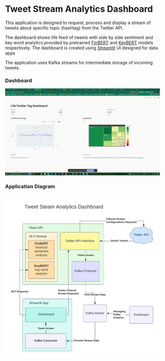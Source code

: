 # Tweet Stream Analytics Dashboard

This application is designed to request, process and display a stream of tweets about specific topic (hashtag) from the Twitter API.

The dashboard shows life feed of tweets with side by side sentiment and key word analytics provided by pretrained [FinBERT](https://github.com/ProsusAI/finBERT) and [KeyBERT](https://github.com/MaartenGr/KeyBERT) models respectively. The dashboard is created using [Streamlit](https://streamlit.io/) UI designed for data apps


The application uses Kafka streams for intermediate storage of incoming tweets.

### Dashboard 
![Dashboard](/images/streamlit-app-2022-06-05-15-06-49_Trim.gif)
### Application Diagram
![Application Diagram](/images/app_diagram.png)

